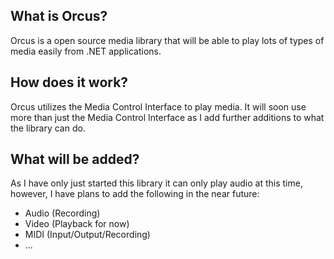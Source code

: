 What is Orcus?
--------------
Orcus is a open source media library that will be able to play lots of types of media easily from .NET applications.

How does it work?
-----------------
Orcus utilizes the Media Control Interface to play media. It will soon use more than just the Media Control Interface as I add further additions to what the library can do.

What will be added?
-------------------
As I have only just started this library it can only play audio at this time, however, I have plans to add the following in the near future:

- Audio (Recording)
- Video (Playback for now)
- MIDI (Input/Output/Recording)
- ...
